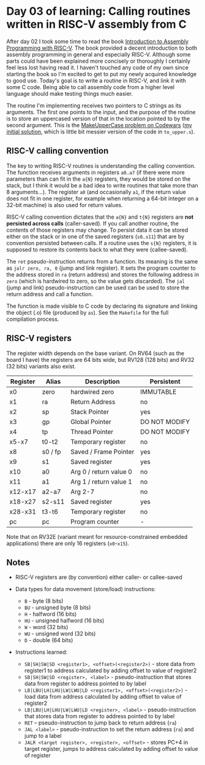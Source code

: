 # Day 03 of learning: Calling routines written in RISC-V assembly from C

After day 02 I took some time to read the book [Introduction to Assembly Programming with RISC-V](https://riscv-programming.org/book.html). The book provided a decent introduction to both assembly programming in general and especially RISC-V. Although some parts could have been explained more concisely or thoroughly I certainly feel less lost having read it. I haven't touched any code of my own since starting the book so I'm excited to get to put my newly acquired knowledge to good use. Today's goal is to write a routine in RISC-V, and link it with some C code. Being able to call assembly code from a higher level language should make testing things much easier.

The routine I'm implementing receives two pointers to C strings as its arguments. The first one points to the input, and the purpose of the routine is to store an uppercased version of that in the location pointed to by the second argument. This is the [MakeUpperCase problem on Codewars](https://www.codewars.com/kata/57a0556c7cb1f31ab3000ad7/riscv) ([my initial solution](https://www.codewars.com/kata/reviews/630197d9e3b9860001ae7f76/groups/64a8bb0c75915a000123ccff), which is little bit messier version of the code in `to_upper.s`).


## RISC-V calling convention

The key to writing RISC-V routines is understanding the calling convention. The function receives arguments in registers `a0`..`a7` (if there were more parameters than can fit in the `a{N}` registers, they would be stored on the stack, but I think it would be a bad idea to write routines that take more than 8 arguments...). The register `a0` (and occasionally `a1`, if the return value does not fit in one register, for example when returning a 64-bit integer on a 32-bit machine) is also used for return values.

RISC-V calling convention dictates that the `a{N}` and `t{N}` registers are **not persisted across calls** (caller-saved). If you call another routine, the contents of those registers may change. To persist data it can be stored either on the stack or in one of the saved registers (`s0`..`s11`) that are by convention persisted between calls. If a routine uses the `s{N}` registers, it is supposed to restore its contents back to what they were (callee-saved).

The `ret` pseudo-instruction returns from a function. Its meaning is the same as `jalr zero, ra, 0` (jump and link register). It sets the program counter to the address stored in `ra` (return address) and stores the following address in `zero` (which is hardwired to zero, so the value gets discarded). The `jal` (jump and link) pseudo-instruction can be used can be used to store the return address and call a function.

The function is made visible to C code by declaring its signature and linking the object (.o) file (produced by `as`). See the `Makefile` for the full compilation process.


## RISC-V registers

The register width depends on the base variant. On RV64 (such as the board I have) the registers are 64 bits wide, but RV128 (128 bits) and RV32 (32 bits) variants also exist.

| Register | Alias   | Description            | Persistent    |
|----------|---------|------------------------|---------------|
| x0       | zero    | hardwired zero         | IMMUTABLE     |
| x1       | ra      | Return Address         | no            |
| x2       | sp      | Stack Pointer          | yes           |
| x3       | gp      | Global Pointer         | DO NOT MODIFY |
| x4       | tp      | Thread Pointer         | DO NOT MODIFY |
| x5-x7    | t0-t2   | Temporary register     | no            |
| x8       | s0 / fp | Saved / Frame Pointer  | yes           |
| x9       | s1      | Saved register         | yes           |
| x10      | a0      | Arg 0 / return value 0 | no            |
| x11      | a1      | Arg 1 / return value 1 | no            |
| x12-x17  | a2-a7   | Arg 2-7                | no            |
| x18-x27  | s2-s11  | Saved register         | yes           |
| x28-x31  | t3-t6   | Temporary register     | no            |
| pc       | pc      | Program counter        | -             |

Note that on RV32E (variant meant for resource-constrained embedded applications) there are only 16 registers (`x0`-`x15`).


## Notes

* RISC-V registers are (by convention) either caller- or callee-saved

* Data types for data movement (store/load) instructions:
    * `B` - byte (8 bits)
    * `BU` - unsigned byte (8 bits)
    * `H` - halfword (16 bits)
    * `HU` - unsigned halfword (16 bits)
    * `W` - word (32 bits)
    * `WU` - unsigned word (32 bits)
    * `D` - double (64 bits)

* Instructions learned:
    * `SB|SH|SW|SD <register1>, <offset>(<register2>)` - store data from register1 to address calculated by adding offset to value of register2
    * `SB|SH|SW|SD <register>, <label>` - pseudo-instruction that stores data from register to address pointed to by label
    * `LB|LBU|LH|LHU|LW|LWU|LD <register1>, <offset>(<register2>)` - load data from address calculated by adding offset to value of register2
    * `LB|LBU|LH|LHU|LW|LWU|LD <register>, <label>` - pseudo-instruction that stores data from register to address pointed to by label
    * `RET` – pseudo-instruction to jump back to return address (`ra`)
    * `JAL <label>` - pseudo-instruction to set the return address (`ra`) and jump to a label
    * `JALR <target register>, <register>, <offset>` - stores PC+4 in target register, jumps to address calculated by adding offset to value of register
